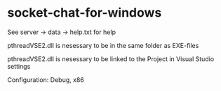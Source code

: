 # socket-chat-for-windows

See server -> data -> help.txt for help

pthreadVSE2.dll is nesessary to be in the same folder as EXE-files

pthreadVSE2.dll is nesessary to be linked to the Project in Visual Studio settings

Configuration: Debug, x86
